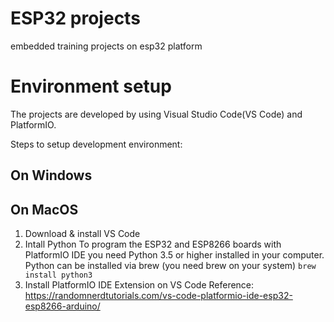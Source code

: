 # ESP32 projects
embedded training projects on esp32 platform

# Environment setup
The projects are developed by using Visual Studio Code(VS Code) and PlatformIO.

Steps to setup development environment:

## On Windows

## On MacOS
1. Download & install VS Code
2. Intall Python
 To program the ESP32 and ESP8266 boards with PlatformIO IDE you need Python 3.5 or higher installed in your computer.
 Python can be installed via brew (you need brew on your system)
 ```brew install python3```
3. Install PlatformIO IDE Extension on VS Code
 Reference: https://randomnerdtutorials.com/vs-code-platformio-ide-esp32-esp8266-arduino/
